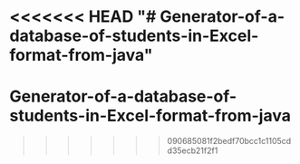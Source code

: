 <<<<<<< HEAD
"# Generator-of-a-database-of-students-in-Excel-format-from-java" 
=======
# Generator-of-a-database-of-students-in-Excel-format-from-java
>>>>>>> 090685081f2bedf70bcc1c1105cdd35ecb21f2f1
